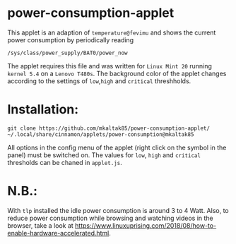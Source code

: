 # power-consumption-applet
This applet is an adaption of `temperature@fevimu` and shows the current power consumption by periodically reading 
```
/sys/class/power_supply/BAT0/power_now
```
The applet requires this file and was written for `Linux Mint 20` running `kernel 5.4` on a `Lenovo T480s`. 
The background color of the applet changes according to the settings of `low`,`high` and `critical` threshholds. 

# Installation: 
```
git clone https://github.com/mkaltak85/power-consumption-applet/ ~/.local/share/cinnamon/applets/power-consumption@mkaltak85
```
All options in the config menu of the applet (right click on the symbol in the panel) must be switched on.
The values for `low`, `high` and `critical` thresholds can be chaned in `applet.js`.  

# N.B.:
With `tlp` installed the idle power consumption is around 3 to 4 Watt. 
Also, to reduce power consumption while browsing and watching videos in the browser, take a look at https://www.linuxuprising.com/2018/08/how-to-enable-hardware-accelerated.html.

